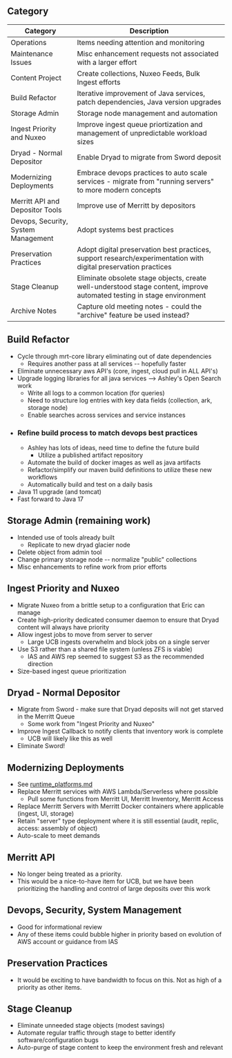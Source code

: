 ## Category

| Category | Description | 
| -------- | ----------- |
| Operations | Items needing attention and monitoring|
| Maintenance Issues | Misc enhancement requests not associated with a larger effort|
| Content Project | Create collections, Nuxeo Feeds, Bulk Ingest efforts |
| Build Refactor | Iterative improvement of Java services, patch dependencies, Java version upgrades |
| Storage Admin | Storage node management and automation |
| Ingest Priority and Nuxeo | Improve ingest queue priortization and management of unpredictable workload sizes |
| Dryad - Normal Depositor | Enable Dryad to migrate from Sword deposit |
| Modernizing Deployments | Embrace devops practices to auto scale services - migrate from "running servers" to more modern concepts|
| Merritt API and Depositor Tools | Improve use of Merritt by depositors|
| Devops, Security, System Management | Adopt systems best practices|
| Preservation Practices | Adopt digital preservation best practices, support research/experimentation with digital preservation practices |
| Stage Cleanup | Eliminate obsolete stage objects, create well-understood stage content, improve automated testing in stage environment |
| Archive Notes | Capture old meeting notes - could the "archive" feature be used instead?|

## Build Refactor

- Cycle through mrt-core library eliminating out of date dependencies
  - Requires another pass at all services -- hopefully faster
- Eliminate unnecessary aws API's (core, ingest, cloud pull in ALL API's)
- Upgrade logging libraries for all java services --> Ashley's Open Search work
  - Write all logs to a common location (for queries)
  - Need to structure log entries with key data fields (collection, ark, storage node)
  - Enable searches across services and service instances
- ### Refine build process to match devops best practices
  - Ashley has lots of ideas, need time to define the future build
    - Utilize a published artifact repository
  - Automate the build of docker images as well as java artifacts
  - Refactor/simplify our maven build definitions to utilize these new workflows
  - Automatically build and test on a daily basis
- Java 11 upgrade (and tomcat)
- Fast forward to Java 17

## Storage Admin (remaining work)

- Intended use of tools already built
  - Replicate to new dryad glacier node
- Delete object from admin tool
- Change primary storage node -- normalize "public" collections
- Misc enhancements to refine work from prior efforts

## Ingest Priority and Nuxeo

- Migrate Nuxeo from a brittle setup to a configuration that Eric can manage
- Create high-priority dedicated consumer daemon to ensure that Dryad content will always have priority
- Allow ingest jobs to move from server to server
  - Large UCB ingests overwhelm and block jobs on a single server
- Use S3 rather than a shared file system (unless ZFS is viable) 
  - IAS and AWS rep seemed to suggest S3 as the recommended direction
- Size-based ingest queue prioritization 

## Dryad - Normal Depositor

- Migrate from Sword - make sure that Dryad deposits will not get starved in the Merritt Queue
  - Some work from "Ingest Priority and Nuxeo"
- Improve Ingest Callback to notify clients that inventory work is complete
  - UCB will likely like this as well   
- Eliminate Sword! 

## Modernizing Deployments

- See [runtime_platforms.md](runtime_platforms.md)
- Replace Merritt services with AWS Lambda/Serverless where possible 
  - Pull some functions from Merritt UI, Merritt Inventory, Merritt Access
- Replace Merritt Servers with Merritt Docker containers where applicable (ingest, UI, storage)
- Retain "server" type deployment where it is still essential (audit, replic, access: assembly of object)
- Auto-scale to meet demands

## Merritt API

- No longer being treated as a priority.
- This would be a nice-to-have item for UCB, but we have been prioritizing the handling and control of large deposits over this work

## Devops, Security, System Management

- Good for informational review
- Any of these items could bubble higher in priority based on evolution of AWS account or guidance from IAS

## Preservation Practices

- It would be exciting to have bandwidth to focus on this.  Not as high of a priority as other items.

## Stage Cleanup

- Eliminate unneeded stage objects (modest savings)
- Automate regular traffic through stage to better identify software/configuration bugs
- Auto-purge of stage content to keep the environment fresh and relevant
